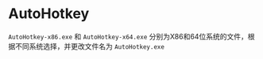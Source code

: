 # AutoHotkey

`AutoHotkey-x86.exe` 和 `AutoHotkey-x64.exe` 分别为X86和64位系统的文件，根据不同系统选择，并更改文件名为 `AutoHotkey.exe`
